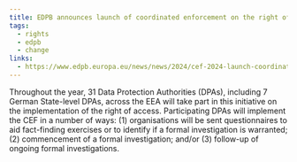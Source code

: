 ```yaml
---
title: EDPB announces launch of coordinated enforcement on the right of access
tags:
  - rights
  - edpb
  - change
links:
  - https://www.edpb.europa.eu/news/news/2024/cef-2024-launch-coordinated-enforcement-right-access_en
---
```

Throughout the year, 31 Data Protection Authorities (DPAs), including 7 German State-level DPAs, across the EEA will take part in this initiative on the implementation of the right of access. Participating DPAs will implement the CEF in a number of ways: (1) organisations will be sent questionnaires to aid fact-finding exercises or to identify if a formal investigation is warranted; (2) commencement of a formal investigation; and/or
(3) follow-up of ongoing formal investigations.